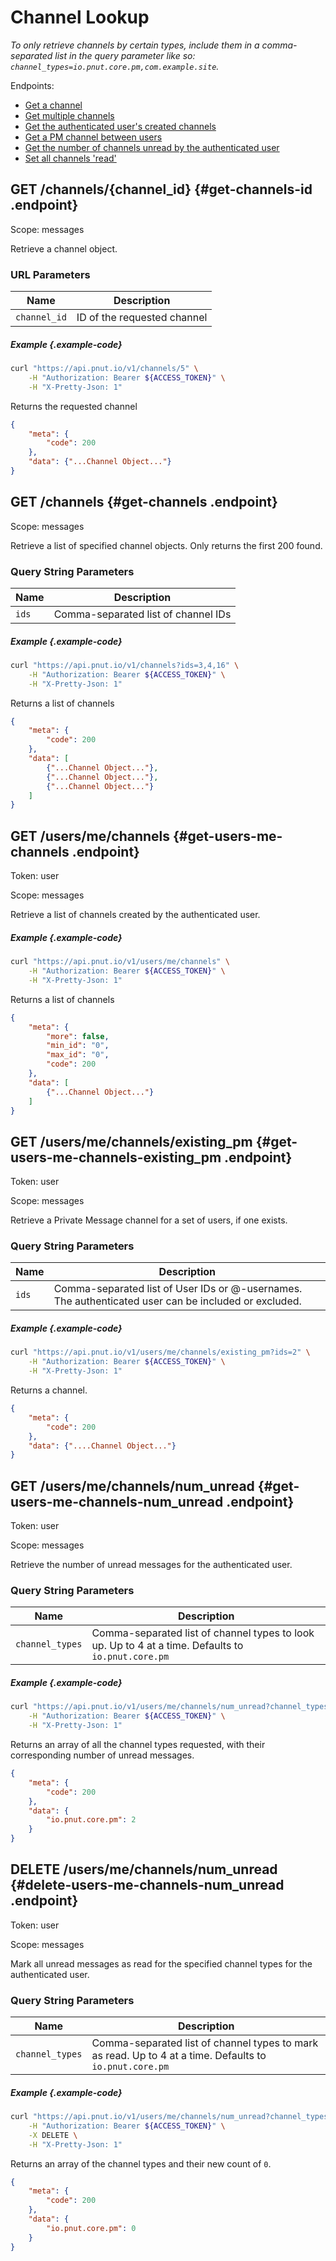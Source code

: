 # Channel Lookup

*To only retrieve channels by certain types, include them in a comma-separated list in the query parameter like so: `channel_types=io.pnut.core.pm,com.example.site`.*

Endpoints:

* [Get a channel](#get-channels-id)
* [Get multiple channels](#get-channels)
* [Get the authenticated user's created channels](#get-users-me-channels)
* [Get a PM channel between users](#get-users-me-channels-existing_pm)
* [Get the number of channels unread by the authenticated user](#get-users-me-channels-num_unread)
* [Set all channels 'read'](#delete-users-me-channels-num_unread)


## <span class="method method-get">GET</span> /channels/<span class="call-param">{channel_id}</span> {#get-channels-id .endpoint}

Scope: <span class="endpoint-meta">messages</span>

Retrieve a channel object.

### URL Parameters

Name|Description
-|-
`channel_id`|ID of the requested channel

##### Example {.example-code}

```bash
curl "https://api.pnut.io/v1/channels/5" \
    -H "Authorization: Bearer ${ACCESS_TOKEN}" \
    -H "X-Pretty-Json: 1"
```

Returns the requested channel

```json
{
    "meta": {
        "code": 200
    },
    "data": {"...Channel Object..."}
}
```


## <span class="method method-get">GET</span> /channels {#get-channels .endpoint}

Scope: <span class="endpoint-meta">messages</span>

Retrieve a list of specified channel objects. Only returns the first 200 found.

### Query String Parameters

Name|Description
-|-
`ids`|Comma-separated list of channel IDs

##### Example {.example-code}

```bash
curl "https://api.pnut.io/v1/channels?ids=3,4,16" \
    -H "Authorization: Bearer ${ACCESS_TOKEN}" \
    -H "X-Pretty-Json: 1"
```

Returns a list of channels

```json
{
    "meta": {
        "code": 200
    },
    "data": [
        {"...Channel Object..."},
        {"...Channel Object..."},
        {"...Channel Object..."}
    ]
}
```


## <span class="method method-get">GET</span> /users/me/channels {#get-users-me-channels .endpoint}

Token: <span class="endpoint-meta">user</span>

Scope: <span class="endpoint-meta">messages</span>

Retrieve a list of channels created by the authenticated user.

##### Example {.example-code}

```bash
curl "https://api.pnut.io/v1/users/me/channels" \
    -H "Authorization: Bearer ${ACCESS_TOKEN}" \
    -H "X-Pretty-Json: 1"
```

Returns a list of channels

```json
{
    "meta": {
        "more": false,
        "min_id": "0",
        "max_id": "0",
        "code": 200
    },
    "data": [
        {"...Channel Object..."}
    ]
}
```



## <span class="method method-get">GET</span> /users/me/channels/existing_pm {#get-users-me-channels-existing_pm .endpoint}

Token: <span class="endpoint-meta">user</span>

Scope: <span class="endpoint-meta">messages</span>

Retrieve a Private Message channel for a set of users, if one exists.

### Query String Parameters

Name|Description
-|-
`ids`|Comma-separated list of User IDs or @-usernames. The authenticated user can be included or excluded.


##### Example {.example-code}

```bash
curl "https://api.pnut.io/v1/users/me/channels/existing_pm?ids=2" \
    -H "Authorization: Bearer ${ACCESS_TOKEN}" \
    -H "X-Pretty-Json: 1"
```

Returns a channel.

```json
{
    "meta": {
        "code": 200
    },
    "data": {"....Channel Object..."}
}
```



## <span class="method method-get">GET</span> /users/me/channels/num_unread {#get-users-me-channels-num_unread .endpoint}

Token: <span class="endpoint-meta">user</span>

Scope: <span class="endpoint-meta">messages</span>

Retrieve the number of unread messages for the authenticated user.

### Query String Parameters

Name|Description
-|-
`channel_types`|Comma-separated list of channel types to look up. Up to 4 at a time. Defaults to `io.pnut.core.pm`

##### Example {.example-code}

```bash
curl "https://api.pnut.io/v1/users/me/channels/num_unread?channel_types=io.pnut.core.pm" \
    -H "Authorization: Bearer ${ACCESS_TOKEN}" \
    -H "X-Pretty-Json: 1"
```

Returns an array of all the channel types requested, with their corresponding number of unread messages.

```json
{
    "meta": {
        "code": 200
    },
    "data": {
    	"io.pnut.core.pm": 2
    }
}
```


## <span class="method method-delete">DELETE</span> /users/me/channels/num_unread {#delete-users-me-channels-num_unread .endpoint}

Token: <span class="endpoint-meta">user</span>

Scope: <span class="endpoint-meta">messages</span>

Mark all unread messages as read for the specified channel types for the authenticated user.

### Query String Parameters

Name|Description
-|-
`channel_types`|Comma-separated list of channel types to mark as read. Up to 4 at a time. Defaults to `io.pnut.core.pm`

##### Example {.example-code}

```bash
curl "https://api.pnut.io/v1/users/me/channels/num_unread?channel_types=io.pnut.core.pm" \
    -H "Authorization: Bearer ${ACCESS_TOKEN}" \
    -X DELETE \
    -H "X-Pretty-Json: 1"
```

Returns an array of the channel types and their new count of `0`.

```json
{
    "meta": {
        "code": 200
    },
    "data": {
    	"io.pnut.core.pm": 0
    }
}
```